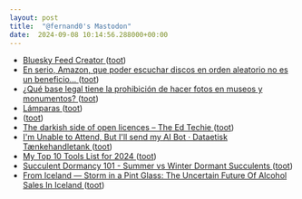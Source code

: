 ```yaml
---
layout: post
title:  "@fernand0's Mastodon"
date:  2024-09-08 10:14:56.288000+00:00
---
```

*  [Bluesky Feed Creator ](https://blueskyfeedcreator.com/help/automoderato) ([toot](https://mastodon.social/@fernand0/113101405964714988))
*  [En serio, Amazon, que poder escuchar discos en orden aleatorio no es un beneficio... ](https://mastodon.social/@fernand0/113101344680231008) ([toot](https://mastodon.social/@fernand0/113101344680231008))
*  [¿Qué base legal tiene la prohibición de hacer fotos en museos y monumentos? ](https://diariodeunestudianteconciertaedad.wordpress.com/2024/08/24/que-base-legal-tiene-la-prohibicion-de-hacer-fotos-en-museos-y-monumentos) ([toot](https://mastodon.social/@fernand0/113101246512131732))
*  [Lámparas ](https://www.flickr.com/photos/fernand0/53945196212) ([toot](https://mastodon.social/@fernand0/113101224981068061))
*  [ ](https://mastodon.social/users/fernand0/statuses/113101069925865411/activity) ([toot](https://mastodon.social/users/fernand0/statuses/113101069925865411/activity))
*  [The darkish side of open licences – The Ed Techie ](https://blog.edtechie.net/open-access/the-darkish-side-of-open-licences) ([toot](https://mastodon.social/@fernand0/113100962471885251))
*  [I'm Unable to Attend, But I'll send my AI Bot · Dataetisk Tænkehandletank ](https://dataethics.eu/im-unable-to-attend-but-ill-send-my-ai-assistent) ([toot](https://mastodon.social/@fernand0/113100842999593552))
*  [My Top 10 Tools List for 2024 ](https://halfanhour.blogspot.com/2024/08/my-top-10-tools-list-for-2024.htm) ([toot](https://mastodon.social/@fernand0/113099986955274568))
*  [Succulent Dormancy 101 - Summer vs Winter Dormant Succulents ](https://succulentsbox.com/blogs/blog/succulent-dormancy-10) ([toot](https://mastodon.social/@fernand0/113099309632744782))
*  [From Iceland — Storm in a Pint Glass: The Uncertain Future Of Alcohol Sales In Iceland ](https://grapevine.is/food-main/2024/08/12/storm-in-a-pint-glass-the-uncertain-future-of-alcohol-sales-in-iceland) ([toot](https://mastodon.social/@fernand0/113097444126403196))
